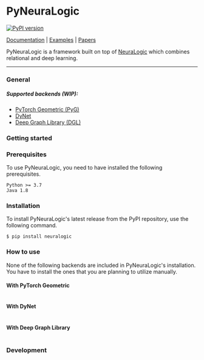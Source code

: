 # PyNeuraLogic

[![PyPI version](https://badge.fury.io/py/neuralogic.svg)](https://badge.fury.io/py/neuralogic)


[Documentation](https://pyneuralogic.readthedocs.io/en/latest/) | [Examples](#examples) | [Papers](https://github.com/GustikS/NeuraLogic#papers)

PyNeuraLogic is a framework built on top of [NeuraLogic](https://github.com/GustikS/NeuraLogic) which combines relational and deep learning.

---

### General



##### Supported backends (WIP):
- [PyTorch Geometric (PyG)](https://github.com/rusty1s/pytorch_geometric)
- [DyNet](https://github.com/clab/dynet)
- [Deep Graph Library (DGL)](https://github.com/dmlc/dgl)

### Getting started

### Prerequisites

To use PyNeuraLogic, you need to have installed the following prerequisites.

```
Python >= 3.7
Java 1.8
```

### Installation

To install PyNeuraLogic's latest release from the PyPI repository, use the following command.

```commandline
$ pip install neuralogic
```

### How to use

None of the following backends are included in PyNeuraLogic's installation. You have to install the ones that you are planning to utilize manually.

#### With PyTorch Geometric

```python

```

#### With DyNet

```python

```

#### With Deep Graph Library

```python

```

### Development

```commandline

```
